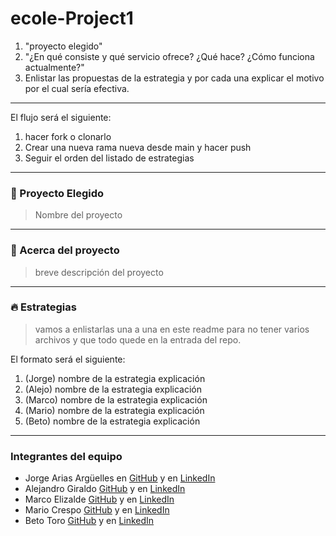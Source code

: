 # ecole-Project1

1. "proyecto elegido"
2. "¿En qué consiste y qué servicio ofrece? ¿Qué hace? ¿Cómo funciona actualmente?"
3. Enlistar las propuestas de la estrategia y por cada una explicar el motivo por el cual sería efectiva.

---

El flujo será el siguiente:

1. hacer fork o clonarlo
2. Crear una nueva rama nueva desde main y hacer push
3. Seguir el orden del listado de estrategias

---

### 🚀 Proyecto Elegido

> Nombre del proyecto

---

### 🤔 Acerca del proyecto

> breve descripción del proyecto

---

### 🔥 Estrategias

> vamos a enlistarlas una a una en este readme para no tener varios archivos y que todo quede en la entrada del repo.

El formato será el siguiente:

1. (Jorge) nombre de la estrategia
   explicación
2. (Alejo) nombre de la estrategia
   explicación
3. (Marco) nombre de la estrategia
   explicación
4. (Mario) nombre de la estrategia
   explicación
5. (Beto) nombre de la estrategia
   explicación

---

### Integrantes del equipo

- Jorge Arias Argüelles en [GitHub](https://github.com/jorgearguellles) y en [LinkedIn](https://www.linkedin.com/in/jorgeariasarguelles/)
- Alejandro Giraldo [GitHub](https://github.com/Alejandro-sin) y en [LinkedIn](https://www.linkedin.com/in/alejandrosin/)
- Marco Elizalde [GitHub](https://github.com/marcoETmx) y en [LinkedIn](https://www.linkedin.com/in/marcoelizade/)
- Mario Crespo [GitHub](https://github.com/maoacr) y en [LinkedIn](https://www.linkedin.com/in/maoacr/)
- Beto Toro [GitHub](https://github.com/betotorodev) y en [LinkedIn](https://www.linkedin.com/in/beto-toro-859b811a6/)
